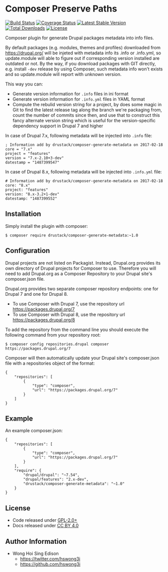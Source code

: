 Composer Preserve Paths
=======================

[![Build Status](https://travis-ci.org/drustack/composer-generate-metadata.svg?branch=master)](https://travis-ci.org/drustack/composer-generate-metadata)
[![Coverage Status](https://coveralls.io/repos/drustack/composer-generate-metadata/badge.svg?branch=master&service=github)](https://coveralls.io/github/drustack/composer-generate-metadata?branch=master)
[![Latest Stable Version](https://poser.pugx.org/drustack/composer-generate-metadata/v/stable.svg)](https://packagist.org/packages/drustack/composer-generate-metadata)
[![Total Downloads](https://poser.pugx.org/drustack/composer-generate-metadata/downloads.svg)](https://packagist.org/packages/drustack/composer-generate-metadata)
[![License](https://poser.pugx.org/drustack/composer-generate-metadata/license.svg)](https://packagist.org/packages/drustack/composer-generate-metadata)

Composer plugin for generate Drupal packages metadata into info files.

By default packages (e.g. modules, themes and profiles) downloaded from <https://drupal.org/> will be injeted with metadata info its .info or .info.yml, so update.module will able to figure out if corresponding version installed are outdated or not. By the way, if you download packages with GIT directly, e.g. install `-dev` release by using Composer, such metadata info won't exists and so update.module will report with unknown version.

This way you can:

-   Generate version information for `.info` files in ini format
-   Generate version information for `.info.yml` files in YAML format
-   Compute the rebulid version string for a project, by does some magic in Git to find the latest release tag along the branch we're packaging from, count the number of commits since then, and use that to construct this fancy alternate version string which is useful for the version-specific dependency support in Drupal 7 and higher

In case of Drupal 7.x, following metadata will be injected into `.info` file:

    ; Information add by drustack/composer-generate-metadata on 2017-02-18
    core = "7.x"
    project = "features"
    version = "7.x-2.10+3-dev"
    datestamp = "1487399547"

In case of Drupal 8.x, following metadata will be injected into `.info.yml` file:

    # Information add by drustack/composer-generate-metadata on 2017-02-18
    core: "8.x"
    project: "features"
    version: "8.x-3.2+1-dev"
    datestamp: "1487399552"

Installation
------------

Simply install the plugin with composer:

    $ composer require drustack/composer-generate-metadata:~1.0

Configuration
-------------

Drupal projects are not listed on Packagist. Instead, Drupal.org provides its own directory of Drupal projects for Composer to use. Therefore you will need to add Drupal.org as a Composer Repository to your Drupal site's composer.json file.

Drupal.org provides two separate composer repository endpoints: one for Drupal 7 and one for Drupal 8.

-   To use Composer with Drupal 7, use the repository url <https://packages.drupal.org/7>
-   To use Composer with Drupal 8, use the repository url <https://packages.drupal.org/8>

To add the repository from the command line you should execute the following command from your repository root:

    $ composer config repositories.drupal composer https://packages.drupal.org/7

Composer will then automatically update your Drupal site's composer.json file with a repositories object of the format:

    {
        "repositories": [
            {
                "type": "composer",
                "url": "https://packages.drupal.org/7"
            }
        ]
    }

Example
-------

An example composer.json:

    {
        "repositories": [
            {
                "type": "composer",
                "url": "https://packages.drupal.org/7"
            }
        ],
        "require": {
            "drupal/drupal": "~7.54",
            "drupal/features": "2.x-dev",
            "drustack/composer-generate-metadata": "~1.0"
        }
    }

License
-------

-   Code released under [GPL-2.0+](https://github.com/drustack/composer-generate-metadata/blob/master/LICENSE)
-   Docs released under [CC BY 4.0](http://creativecommons.org/licenses/by/4.0/)

Author Information
------------------

-   Wong Hoi Sing Edison
    -   <https://twitter.com/hswong3i>
    -   <https://github.com/hswong3i>


